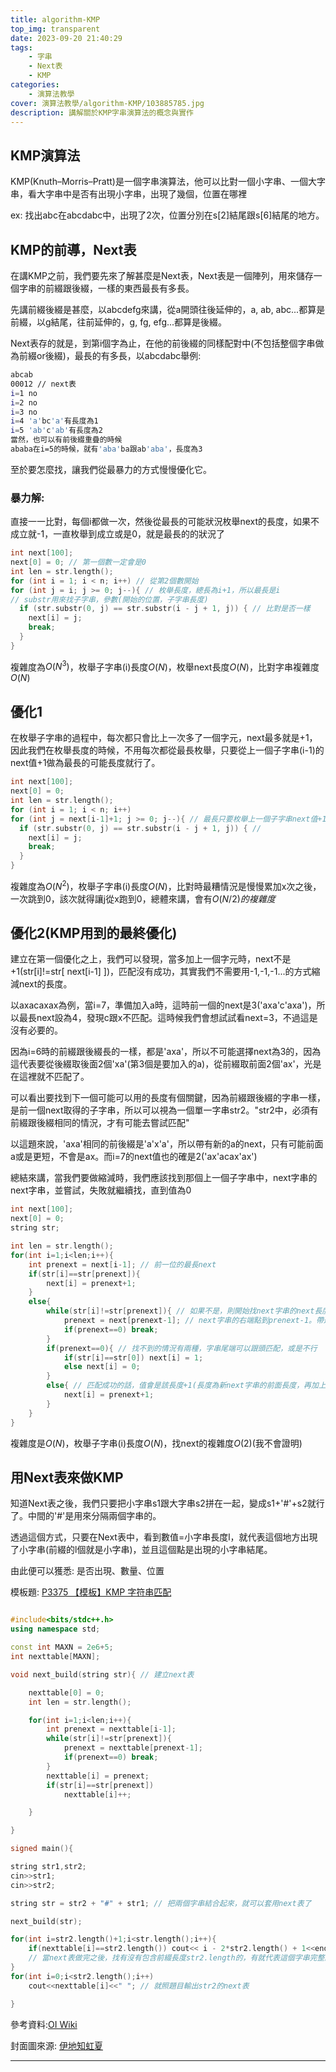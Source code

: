 ```yaml
---
title: algorithm-KMP
top_img: transparent
date: 2023-09-20 21:40:29
tags:
    - 字串
    - Next表
    - KMP
categories:
    - 演算法教學
cover: 演算法教學/algorithm-KMP/103885785.jpg
description: 講解關於KMP字串演算法的概念與實作
---
```


## KMP演算法

KMP(Knuth–Morris–Pratt)是一個字串演算法，他可以比對一個小字串、一個大字串，看大字串中是否有出現小字串，出現了幾個，位置在哪裡

ex: 找出abc在abcdabc中，出現了2次，位置分別在s[2]結尾跟s[6]結尾的地方。

## KMP的前導，Next表


在講KMP之前，我們要先來了解甚麼是Next表，Next表是一個陣列，用來儲存一個字串的前綴跟後綴，一樣的東西最長有多長。

先講前綴後綴是甚麼，以abcdefg來講，從a開頭往後延伸的，a, ab, abc...都算是前綴，以g結尾，往前延伸的，g, fg, efg...都算是後綴。

Next表存的就是，到第i個字為止，在他的前後綴的同樣配對中(不包括整個字串做為前綴or後綴)，最長的有多長，以abcdabc舉例:

```bash
abcab
00012 // next表
i=1 no
i=2 no
i=3 no
i=4 'a'bc'a'有長度為1
i=5 'ab'c'ab'有長度為2
當然，也可以有前後綴重疊的時候
ababa在i=5的時候，就有'aba'ba跟ab'aba'，長度為3
```

至於要怎麼找，讓我們從最暴力的方式慢慢優化它。

### 暴力解:

直接一一比對，每個i都做一次，然後從最長的可能狀況枚舉next的長度，如果不成立就-1，一直枚舉到成立或是0，就是最長的的狀況了

```cpp
int next[100];
next[0] = 0; // 第一個數一定會是0
int len = str.length();
for (int i = 1; i < n; i++) // 從第2個數開始
for (int j = i; j >= 0; j--){ // 枚舉長度，總長為i+1，所以最長是i
// substr用來找子字串，參數(開始的位置，子字串長度)
  if (str.substr(0, j) == str.substr(i - j + 1, j)) { // 比對是否一樣
    next[i] = j;
    break;
  }    
}
```

複雜度為$O(N^3)$，枚舉子字串(i)長度$O(N)$，枚舉next長度$O(N)$，比對字串複雜度$O(N)$

## 優化1

在枚舉子字串的過程中，每次都只會比上一次多了一個字元，next最多就是+1，因此我們在枚舉長度的時候，不用每次都從最長枚舉，只要從上一個子字串(i-1)的next值+1做為最長的可能長度就行了。

```cpp
int next[100];
next[0] = 0; 
int len = str.length();
for (int i = 1; i < n; i++) 
for (int j = next[i-1]+1; j >= 0; j--){ // 最長只要枚舉上一個子字串next值+1
  if (str.substr(0, j) == str.substr(i - j + 1, j)) { // 
    next[i] = j;
    break;
  }    
}
```

複雜度為$O(N^2)$，枚舉子字串(i)長度$O(N)$，比對時最糟情況是慢慢累加x次之後，一次跳到0，該次就得讓j從x跑到0，總體來講，會有$O(N/2)的複雜度$

## 優化2(KMP用到的最終優化)

建立在第一個優化之上，我們可以發現，當多加上一個字元時，next不是+1(str[i]!=str[ next[i-1] ])，匹配沒有成功，其實我們不需要用-1,-1,-1...的方式縮減next的長度。

以axacaxax為例，當i=7，準備加入a時，這時前一個的next是3('axa'c'axa')，所以最長next設為4，發現c跟x不匹配。這時候我們會想試試看next=3，不過這是沒有必要的。

因為i=6時的前綴跟後綴長的一樣，都是'axa'，所以不可能選擇next為3的，因為這代表要從後綴取後面2個'xa'(第3個是要加入的a)，從前綴取前面2個'ax'，光是在這裡就不匹配了。

可以看出要找到下一個可能可以用的長度有個關鍵，因為前綴跟後綴的字串一樣，是前一個next取得的子字串，所以可以視為一個單一字串str2。"str2中，必須有前綴跟後綴相同的情況，才有可能去嘗試匹配"

以這題來說，'axa'相同的前後綴是'a'x'a'，所以帶有新的a的next，只有可能前面a或是更短，不會是ax。而i=7的next值也的確是2('ax'acax'ax')

總結來講，當我們要做縮減時，我們應該找到那個上一個子字串中，next字串的next字串，並嘗試，失敗就繼續找，直到值為0

```cpp
int next[100];
next[0] = 0;
string str;

int len = str.length();
for(int i=1;i<len;i++){ 
    int prenext = next[i-1]; // 前一位的最長next
    if(str[i]==str[prenext]){ 
        next[i] = prenext+1;
    }
    else{
        while(str[i]!=str[prenext]){ // 如果不是，則開始找next字串的next長度
            prenext = next[prenext-1]; // next字串的右端點到prenext-1。帶進next陣列的索引就可以得到這個next字串的next值
            if(prenext==0) break;
        }
        if(prenext==0){ // 找不到的情況有兩種，字串尾端可以跟頭匹配，或是不行
            if(str[i]==str[0]) next[i] = 1;
            else next[i] = 0;
        } 
        else{ // 匹配成功的話，值會是該長度+1(長度為新next字串的前面長度，再加上新加入的字元)
            next[i] = prenext+1;
        }
    }
}

```

複雜度是$O(N)$，枚舉子字串(i)長度$O(N)$，找next的複雜度$O(2)$(我不會證明)

## 用Next表來做KMP

知道Next表之後，我們只要把小字串s1跟大字串s2拼在一起，變成s1+'#'+s2就行了。中間的'#'是用來分隔兩個字串的。

透過這個方式，只要在Next表中，看到數值=小字串長度l，就代表這個地方出現了小字串(前綴的l個就是小字串)，並且這個點是出現的小字串結尾。

由此便可以獲悉: 是否出現、數量、位置

模板題: [P3375 【模板】KMP 字符串匹配](https://www.luogu.com.cn/problem/P3375)

```cpp

#include<bits/stdc++.h>
using namespace std;

const int MAXN = 2e6+5;
int nexttable[MAXN];

void next_build(string str){ // 建立next表

    nexttable[0] = 0;
    int len = str.length();

    for(int i=1;i<len;i++){
        int prenext = nexttable[i-1];
        while(str[i]!=str[prenext]){
            prenext = nexttable[prenext-1];
            if(prenext==0) break;
        }
        nexttable[i] = prenext;
        if(str[i]==str[prenext])
            nexttable[i]++;

    }

}

signed main(){

string str1,str2;
cin>>str1;
cin>>str2;

string str = str2 + "#" + str1; // 把兩個字串結合起來，就可以套用next表了

next_build(str); 

for(int i=str2.length()+1;i<str.length();i++){
    if(nexttable[i]==str2.length()) cout<< i - 2*str2.length() + 1<<endl; \
    // 當next表做完之後，找有沒有包含前綴長度str2.length的，有就代表這個字串完整的出現在了以i為右界的後綴(str1)
}
for(int i=0;i<str2.length();i++)
    cout<<nexttable[i]<<" "; // 就照題目輸出str2的next表

}


```

參考資料:[OI Wiki](https://oi-wiki.org/string/kmp/)

封面圖來源: [伊地知虹夏](https://www.pixiv.net/artworks/103885785)

---
